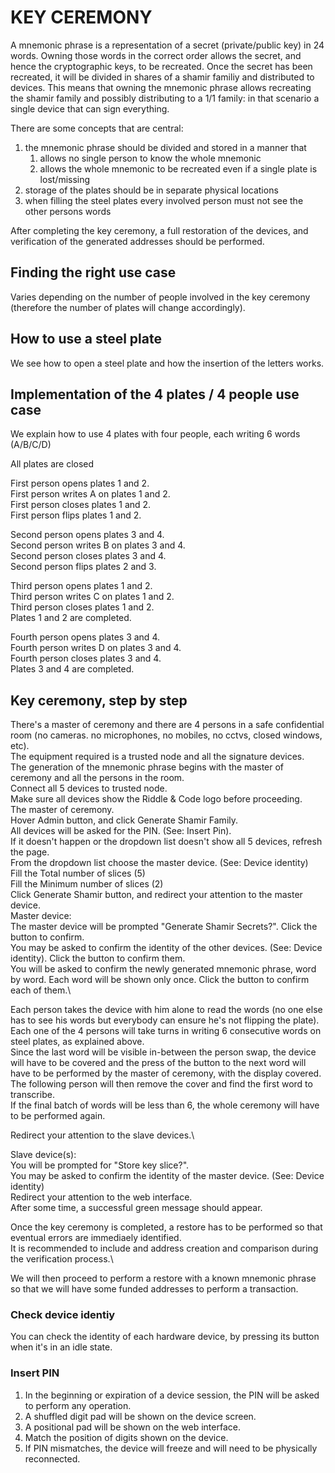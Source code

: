# KEY CEREMONY

A mnemonic phrase is a representation of a secret (private/public key) in 24 words.
Owning those words in the correct order allows the secret, and hence the cryptographic keys, to be recreated.
Once the secret has been recreated, it will be divided in shares of a shamir familiy and distributed to devices.
This means that owning the mnemonic phrase allows recreating the shamir family and possibly distributing to a 1/1 family: in that scenario a single device that can sign everything.

There are some concepts that are central: 
1. the mnemonic phrase should be divided and stored in a manner that
	1. allows no single person to know the whole mnemonic 
	2. allows the whole mnemonic to be recreated even if a single plate is lost/missing 
2. storage of the plates should be in separate physical locations
3. when filling the steel plates every involved person must not see the other persons words


After completing the key ceremony, a full restoration of the devices, and verification of the generated addresses should be performed.

## Finding the right use case
Varies depending on the number of people involved in the key ceremony (therefore the number of plates will change accordingly).

## How to use a steel plate
We see how to open a steel plate and how the insertion of the letters works.

## Implementation of the 4 plates / 4 people use case
We explain how to use 4 plates with four people, each writing 6 words (A/B/C/D)

All plates are closed

First person opens plates 1 and 2.\
First person writes A on plates 1 and 2.\
First person closes plates 1 and 2.\
First person flips plates 1 and 2.

Second person opens plates 3 and 4.\
Second person writes B on plates 3 and 4.\
Second person closes plates 3 and 4.\
Second person flips plates 2 and 3.

Third person opens plates 1 and 2.\
Third person writes C on plates 1 and 2.\
Third person closes plates 1 and 2.\
Plates 1 and 2 are completed.

Fourth person opens plates 3 and 4.\
Fourth person writes D on plates 3 and 4.\
Fourth person closes plates 3 and 4.\
Plates 3 and 4 are completed.


## Key ceremony, step by step

There's a master of ceremony and there are 4 persons in a safe confidential room (no cameras. no microphones, no mobiles, no cctvs, closed windows, etc).\
The equipment required is a trusted node and all the signature devices.\
The generation of the mnemonic phrase begins with the master of ceremony and all the persons in the room.\
Connect all 5 devices to trusted node.\
Make sure all devices show the Riddle & Code logo before proceeding.\
The master of ceremony.\
Hover Admin button, and click Generate Shamir Family.\
All devices will be asked for the PIN. (See: Insert Pin).\
If it doesn't happen or the dropdown list doesn't show all 5 devices, refresh the page.\
From the dropdown list choose the master device. (See: Device identity)\
Fill the Total number of slices (5)\
Fill the Minimum number of slices (2)\
Click Generate Shamir button, and redirect your attention to the master device.\
Master device:\
The master device will be prompted "Generate Shamir Secrets?". Click the button to confirm.\
You may be asked to confirm the identity of the other devices. (See: Device identity). Click the button to confirm them.\
You will be asked to confirm the newly generated mnemonic phrase, word by word. Each word will be shown only once. Click the button to confirm each of them.\

Each person takes the device with him alone to read the words (no one else has to see his words but everybody can ensure he's not flipping the plate).\
Each one of the 4 persons will take turns in writing 6 consecutive words on steel plates, as explained above.\
Since the last word will be visible in-between the person swap, the device will have to be covered and the press of the button to the next word will have to be performed by the master of ceremony, with the display covered.\
The following person will then remove the cover and find the first word to transcribe.\
If the final batch of words will be less than 6, the whole ceremony will have to be performed again.

Redirect your attention to the slave devices.\

Slave device(s):\
You will be prompted for "Store key slice?".\
You may be asked to confirm the identity of the master device. (See: Device identity)\
Redirect your attention to the web interface.\
After some time, a successful green message should appear.

Once the key ceremony is completed, a restore has to be performed so that eventual errors are immediaely identified.\
It is recommended to include and address creation and comparison during the verification process.\

We will then proceed to perform a restore with a known mnemonic phrase so that we will have some funded addresses to perform a transaction.

### Check device identiy
You can check the identity of each hardware device, by pressing its button when it's in an idle state.

### Insert PIN
1. In the beginning or expiration of a device session, the PIN will be asked to perform any operation.
2. A shuffled digit pad will be shown on the device screen.
3. A positional pad will be shown on the web interface.
4. Match the position of digits shown on the device.
5. If PIN mismatches, the device will freeze and will need to be physically reconnected.









